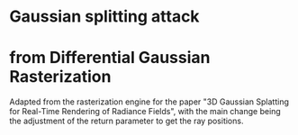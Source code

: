 # Gaussian splitting attack 
# from Differential Gaussian Rasterization

Adapted from the rasterization engine for the paper "3D Gaussian Splatting for Real-Time Rendering of Radiance Fields", with the main change being the adjustment of the return parameter to get the ray positions.